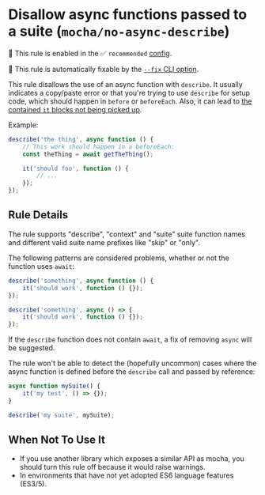 # Disallow async functions passed to a suite (`mocha/no-async-describe`)

💼 This rule is enabled in the ✅ `recommended` [config](https://github.com/lo1tuma/eslint-plugin-mocha#configs).

🔧 This rule is automatically fixable by the [`--fix` CLI option](https://eslint.org/docs/latest/user-guide/command-line-interface#--fix).

<!-- end auto-generated rule header -->

This rule disallows the use of an async function with `describe`. It usually indicates a copy/paste error or that you're trying to use `describe` for setup code, which should happen in `before` or `beforeEach`. Also, it can lead to [the contained `it` blocks not being picked up](https://github.com/mochajs/mocha/issues/2975).

Example:

```js
describe('the thing', async function () {
    // This work should happen in a beforeEach:
    const theThing = await getTheThing();

    it('should foo', function () {
        // ...
    });
});
```

## Rule Details

The rule supports "describe", "context" and "suite" suite function names and different valid suite name prefixes like "skip" or "only".

The following patterns are considered problems, whether or not the function uses `await`:

```js
describe('something', async function () {
    it('should work', function () {});
});

describe('something', async () => {
    it('should work', function () {});
});
```

If the `describe` function does not contain `await`, a fix of removing `async` will be suggested.

The rule won't be able to detect the (hopefully uncommon) cases where the async
function is defined before the `describe` call and passed by reference:

```js
async function mySuite() {
    it('my test', () => {});
}

describe('my suite', mySuite);
```

## When Not To Use It

- If you use another library which exposes a similar API as mocha, you should turn this rule off because it would raise warnings.
- In environments that have not yet adopted ES6 language features (ES3/5).
